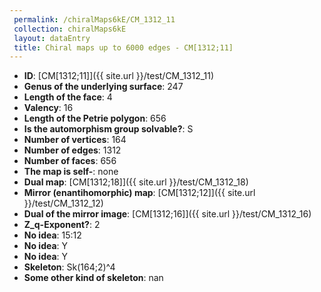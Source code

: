 ```yaml
--- 
 permalink: /chiralMaps6kE/CM_1312_11 
 collection: chiralMaps6kE
 layout: dataEntry
 title: Chiral maps up to 6000 edges - CM[1312;11]
---
```


- **ID**: [CM[1312;11]]({{ site.url }}/test/CM_1312_11)
- **Genus of the underlying surface**: 247
- **Length of the face**: 4
- **Valency**: 16
- **Length of the Petrie polygon**: 656
- **Is the automorphism group solvable?**: S
- **Number of vertices**: 164
- **Number of edges**: 1312
- **Number of faces**: 656
- **The map is self-**: none
- **Dual map**: [CM[1312;18]]({{ site.url }}/test/CM_1312_18)
- **Mirror (enantihomorphic) map**: [CM[1312;12]]({{ site.url }}/test/CM_1312_12)
- **Dual of the mirror image**: [CM[1312;16]]({{ site.url }}/test/CM_1312_16)
- **Z_q-Exponent?**: 2
- **No idea**:  15:12
- **No idea**: Y
- **No idea**: Y
- **Skeleton**: Sk(164;2)^4
- **Some other kind of skeleton**: nan
